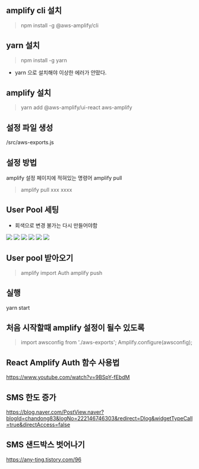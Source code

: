 ## amplify cli 설치
> npm install -g @aws-amplify/cli

## yarn 설치
> npm install -g yarn
- yarn 으로 설치해야 이상한 에러가 안떴다.

## amplify 설치
> yarn add @aws-amplify/ui-react aws-amplify

## 설정 파일 생성
/src/aws-exports.js

## 설정 방법
amplify 설정 페이지에 적혀있는 명령어 amplify pull 
> amplify pull xxx xxxx

## User Pool 세팅
- 회색으로 변경 불가는 다시 만들어야함

![](https://drive.google.com/uc?export=view&id=1FCMVI3fds9WbxJMfxC66vhbXKq5sAqnU) 
![](https://drive.google.com/uc?export=view&id=1BzVpxEN8wxHIb7eJGZjd4SWqlrgCUtB-)
![](https://drive.google.com/uc?export=view&id=1RuVBZKOD3lvb-1dLZQ3B1JzXateVIYt7) 
![](https://drive.google.com/uc?export=view&id=1O7W3cBsmqpQwFv4RurbLILtsM9qgic8j) 
![](https://drive.google.com/uc?export=view&id=1j1pQ0R7qrmLpPvS3tLu6l0MKuMD6RnsV) 
![](https://drive.google.com/uc?export=view&id=1hhavs6lMdJUF4zbi341gwKJ5X7TV7a5e) 


## User pool 받아오기
> amplify import Auth
> amplify push

## 실행
yarn start 

## 처음 시작할때 amplify 설정이 될수 있도록
> import awsconfig from './aws-exports';
> Amplify.configure(awsconfig);

## React Amplify Auth 함수 사용법
https://www.youtube.com/watch?v=9BSpY-fEbdM  

## SMS 한도 증가
https://blog.naver.com/PostView.naver?blogId=chandong83&logNo=222146746303&redirect=Dlog&widgetTypeCall=true&directAccess=false

## SMS 샌드박스 벗어나기
https://any-ting.tistory.com/96  
